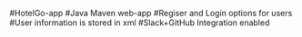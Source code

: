 #HotelGo-app
#Java Maven web-app
#Regiser and Login options for users
#User information is stored in xml
#Slack+GitHub Integration enabled
